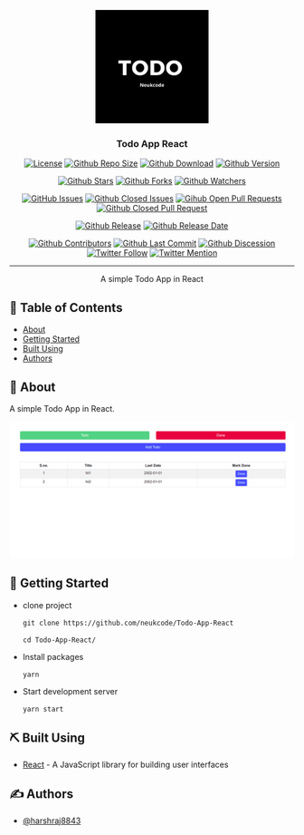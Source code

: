 <p align="center">
  <a href="" rel="noopener">
 <img width=200px height=200px src="project/logo.png" alt="Project logo"></a>
</p>

<h3 align="center">Todo App React</h3>

<div align="center">

[![License](https://img.shields.io/github/license/neukcode/todo_app_DJANGO)](https://github.com/neukcode/Todo-App-React/blob/master/LICENSE.md) [![Github Repo Size](https://img.shields.io/github/repo-size/neukcode/todo_app_DJANGO)](https://github.com/neukcode/Todo-App-React) [![Github Download](https://img.shields.io/github/downloads/neukcode/todo_app_DJANGO/total)](https://github.com/neukcode/Todo-App-React) [![Github Version](https://img.shields.io/github/package-json/v/neukcode/Todo-App-React)](https://github.com/neukcode/Todo-App-React)

[![Github Stars](https://img.shields.io/github/stars/neukcode/todo_app_DJANGO?style=social)](https://github.com/neukcode/Todo-App-React/stargazers) [![Github Forks](https://img.shields.io/github/forks/neukcode/todo_app_DJANGO?style=social)](https://github.com/neukcode/Todo-App-React/network/members) [![Github Watchers](https://img.shields.io/github/watchers/neukcode/todo_app_DJANGO?style=social)](https://github.com/neukcode/Todo-App-React/watchers)

[![GitHub Issues](https://img.shields.io/github/issues/neukcode/todo_app_DJANGO)](https://github.com/neukcode/Todo-App-React/issues) [![Github Closed Issues](https://img.shields.io/github/issues-closed/neukcode/todo_app_DJANGO)](https://github.com/neukcode/Todo-App-React/issues?q=is%3Aissue+is%3Aclosed) [![Gihub Open Pull Requests](https://img.shields.io/github/issues-pr/neukcode/todo_app_DJANGO)](https://github.com/neukcode/Todo-App-React/pulls) [![Github Closed Pull Request](https://img.shields.io/github/issues-pr-closed/neukcode/todo_app_DJANGO)](https://github.com/neukcode/Todo-App-React/pulls?q=is%3Apr+is%3Aclosed)

[![Github Release](https://img.shields.io/github/v/release/neukcode/todo_app_DJANGO)](https://github.com/neukcode/Todo-App-React) [![Github Release Date](https://img.shields.io/github/release-date/neukcode/todo_app_DJANGO)](https://github.com/neukcode/Todo-App-React)

[![Github Contributors](https://img.shields.io/github/contributors/neukcode/todo_app_DJANGO)](https://github.com/neukcode/Todo-App-React/graphs/contributors) [![Github Last Commit](https://img.shields.io/github/last-commit/neukcode/todo_app_DJANGO)](https://github.com/neukcode/Todo-App-React/graphs/commit-activity) [![Github Discession](https://img.shields.io/github/discussions/neukcode/todo_app_DJANGO)](https://github.com/neukcode/Todo-App-React/discussions) [![Twitter Follow](https://img.shields.io/twitter/follow/neukcode?style=social&label=Follow)](https://twitter.com/neukcode?ref_src=twsrc%5Etfw) [![Twitter Mention](https://img.shields.io/twitter/url?label=%40Mention&style=social&url=https://twitter.com/neukcode)](https://twitter.com/intent/tweet?screen_name=neukcode&ref_src=twsrc%5Etfw)




</div>

---

<p align="center"> A simple Todo App in React
    <br> 
</p>

## 📝 Table of Contents

- [About](#about)
- [Getting Started](#getting_started)
- [Built Using](#built_using)
- [Authors](#authors)

## 🧐 About <a name = "about"></a>

A simple Todo App in React.

<p align="center">
 <img src="project/image.png" alt="Project logo">
</p>

## 🏁 Getting Started <a name = "getting_started"></a>

- clone project
  ```
  git clone https://github.com/neukcode/Todo-App-React
  ```
  ```
  cd Todo-App-React/
  ```
- Install packages
  ```
  yarn
  ```
- Start development server
  ```
  yarn start
  ```

## ⛏️ Built Using <a name = "built_using"></a>

- [React](https://reactjs.org/) - A JavaScript library for building user interfaces

## ✍️ Authors <a name = "authors"></a>

- [@harshraj8843](https://github.com/harshraj8843)

